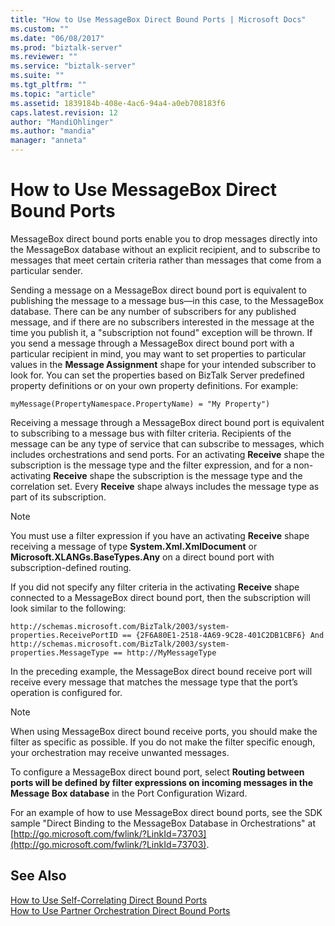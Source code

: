 ```yaml
---
title: "How to Use MessageBox Direct Bound Ports | Microsoft Docs"
ms.custom: ""
ms.date: "06/08/2017"
ms.prod: "biztalk-server"
ms.reviewer: ""
ms.service: "biztalk-server"
ms.suite: ""
ms.tgt_pltfrm: ""
ms.topic: "article"
ms.assetid: 1839184b-408e-4ac6-94a4-a0eb708183f6
caps.latest.revision: 12
author: "MandiOhlinger"
ms.author: "mandia"
manager: "anneta"
---
```

# How to Use MessageBox Direct Bound Ports
MessageBox direct bound ports enable you to drop messages directly into the MessageBox database without an explicit recipient, and to subscribe to messages that meet certain criteria rather than messages that come from a particular sender.  
  
 Sending a message on a MessageBox direct bound port is equivalent to publishing the message to a message bus—in this case, to the MessageBox database. There can be any number of subscribers for any published message, and if there are no subscribers interested in the message at the time you publish it, a "subscription not found" exception will be thrown. If you send a message through a MessageBox direct bound port with a particular recipient in mind, you may want to set properties to particular values in the **Message Assignment** shape for your intended subscriber to look for. You can set the properties based on BizTalk Server predefined property definitions or on your own property definitions. For example:  
  
```  
myMessage(PropertyNamespace.PropertyName) = "My Property")  
```  
  
 Receiving a message through a MessageBox direct bound port is equivalent to subscribing to a message bus with filter criteria. Recipients of the message can be any type of service that can subscribe to messages, which includes orchestrations and send ports. For an activating **Receive** shape the subscription is the message type and the filter expression, and for a non-activating **Receive** shape the subscription is the message type and the correlation set. Every **Receive** shape always includes the message type as part of its subscription.  
  
> [!NOTE]
>  You must use a filter expression if you have an activating **Receive** shape receiving a message of type **System.Xml.XmlDocument** or **Microsoft.XLANGs.BaseTypes.Any** on a direct bound port with subscription-defined routing.  
  
 If you did not specify any filter criteria in the activating **Receive** shape connected to a MessageBox direct bound port, then the subscription will look similar to the following:  
  
```  
http://schemas.microsoft.com/BizTalk/2003/system-properties.ReceivePortID == {2F6A80E1-2518-4A69-9C28-401C2DB1CBF6} And  
http://schemas.microsoft.com/BizTalk/2003/system-properties.MessageType == http://MyMessageType  
```  
  
 In the preceding example, the MessageBox direct bound receive port will receive every message that matches the message type that the port’s operation is configured for.  
  
> [!NOTE]
>  When using MessageBox direct bound receive ports, you should make the filter as specific as possible. If you do not make the filter specific enough, your orchestration may receive unwanted messages.  
  
 To configure a MessageBox direct bound port, select **Routing between ports will be defined by filter expressions on incoming messages in the Message Box database** in the Port Configuration Wizard.  
  
 For an example of how to use MessageBox direct bound ports, see the SDK sample "Direct Binding to the MessageBox Database in Orchestrations" at [http://go.microsoft.com/fwlink/?LinkId=73703](http://go.microsoft.com/fwlink/?LinkId=73703).  
  
## See Also  
 [How to Use Self-Correlating Direct Bound Ports](../core/how-to-use-self-correlating-direct-bound-ports.md)   
 [How to Use Partner Orchestration Direct Bound Ports](../core/how-to-use-partner-orchestration-direct-bound-ports.md)